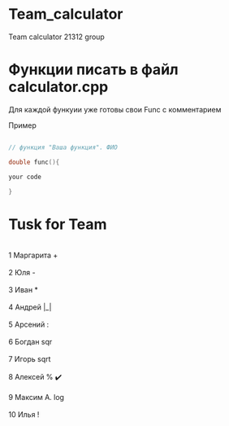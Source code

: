 # Team_calculator
Team calculator 21312 group
       
# Функции писать в файл calculator.cpp 
Для каждой функуии уже готовы свои Func с комментарием

Пример

```c++

// функция "Ваша функция". ФИО

double func(){

your code

}

```

# Tusk for Team
<br> 1 Маргарита + <br>
<br> 2 Юля - <br>
<br> 3 Иван * <br>
<br> 4 Андрей |_| <br>
<br> 5 Арсений : <br>
<br> 6 Богдан sqr <br>
<br> 7 Игорь sqrt <br>
<br> 8 Алексей  %  ✔️ <br> 
<br> 9 Максим А. log <br>
<br> 10 Илья ! <br>
